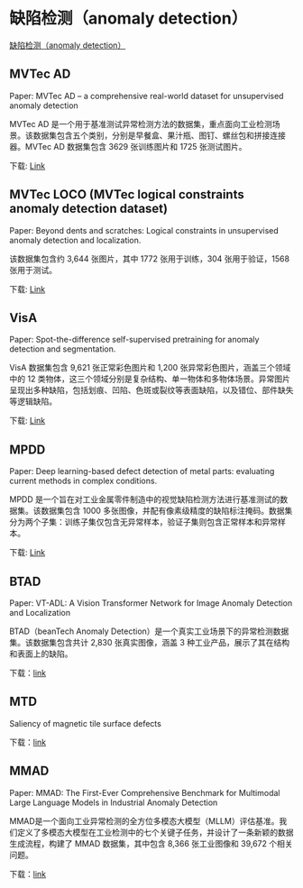 


# 缺陷检测（anomaly detection）

[缺陷检测（anomaly detection）](https://github.com/visioncraft2/cv_dataset/blob/main/anomaly_detection.md)

## MVTec AD 

Paper: MVTec AD – a comprehensive real-world dataset for unsupervised anomaly detection

MVTec AD 是一个用于基准测试异常检测方法的数据集，重点面向工业检测场景。该数据集包含五个类别，分别是早餐盒、果汁瓶、图钉、螺丝包和拼接连接器。MVTec AD 数据集包含 3629 张训练图片和 1725 张测试图片。

下载: [Link](https://www.mvtec.com/company/research/datasets/mvtec-ad)

## MVTec LOCO (MVTec logical constraints anomaly detection dataset)

Paper: Beyond dents and scratches: Logical constraints in unsupervised anomaly detection and localization.

该数据集包含约 3,644 张图片，其中 1772 张用于训练，304 张用于验证，1568 张用于测试。

下载: [Link](https://www.mvtec.com/company/research/datasets/mvtec-loco)

## VisA 

Paper: Spot-the-difference self-supervised pretraining for anomaly detection and segmentation.

VisA 数据集包含 9,621 张正常彩色图片和 1,200 张异常彩色图片，涵盖三个领域中的 12 类物体，这三个领域分别是复杂结构、单一物体和多物体场景。异常图片呈现出多种缺陷，包括划痕、凹陷、色斑或裂纹等表面缺陷，以及错位、部件缺失等逻辑缺陷。

下载: [Link](https://github.com/amazon-science/spot-diff?tab=readme-ov-file#data-download)

## MPDD 

Paper: Deep learning-based defect detection of metal parts: evaluating current methods in complex conditions.

MPDD 是一个旨在对工业金属零件制造中的视觉缺陷检测方法进行基准测试的数据集。该数据集包含 1000 多张图像，并配有像素级精度的缺陷标注掩码。数据集分为两个子集：训练子集仅包含无异常样本，验证子集则包含正常样本和异常样本。

下载: [Link](https://vutbr-my.sharepoint.com/personal/xjezek16_vutbr_cz/_layouts/15/onedrive.aspx?id=%2Fpersonal%2Fxjezek16%5Fvutbr%5Fcz%2FDocuments%2FMPDD&ga=1)

## BTAD

Paper: VT-ADL: A Vision Transformer Network for Image Anomaly Detection and Localization

BTAD（beanTech Anomaly Detection）是一个真实工业场景下的异常检测数据集。该数据集包含共计 2,830 张真实图像，涵盖 3 种工业产品，展示了其在结构和表面上的缺陷。

下载：[link](http://avires.dimi.uniud.it/papers/btad/btad.zip)

## MTD

Saliency of magnetic tile surface defects

下载：[link](https://github.com/abin24/Magnetic-tile-defect-datasets./tree/master)

## MMAD

Paper: MMAD: The First-Ever Comprehensive Benchmark for Multimodal Large Language Models in Industrial Anomaly Detection

MMAD是一个面向工业异常检测的全方位多模态大模型（MLLM）评估基准。我们定义了多模态大模型在工业检测中的七个关键子任务，并设计了一条新颖的数据生成流程，构建了 MMAD 数据集，其中包含 8,366 张工业图像和 39,672 个相关问题。

下载：[link](https://github.com/jam-cc/MMAD)
